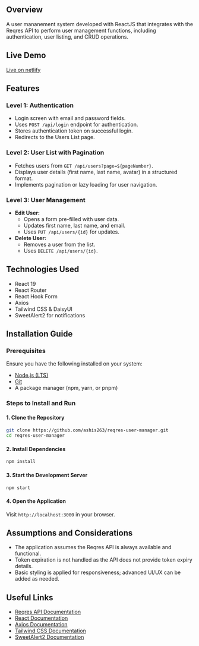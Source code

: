 ## Overview
A user mananement system developed with ReactJS that integrates with the Reqres API to perform user management functions, including authentication, user listing, and CRUD operations.

## Live Demo
[Live on netlify](https://mimosapudica.netlify.app)

## Features
### Level 1: Authentication
- Login screen with email and password fields.
- Uses `POST /api/login` endpoint for authentication.
- Stores authentication token on successful login.
- Redirects to the Users List page.

### Level 2: User List with Pagination
- Fetches users from `GET /api/users?page=${pageNumber}`.
- Displays user details (first name, last name, avatar) in a structured format.
- Implements pagination or lazy loading for user navigation.

### Level 3: User Management
- **Edit User:** 
    - Opens a form pre-filled with user data.
    - Updates first name, last name, and email.
    - Uses `PUT /api/users/{id}` for updates.
- **Delete User:** 
    - Removes a user from the list.
    - Uses `DELETE /api/users/{id}`.

## Technologies Used
- React 19
- React Router
- React Hook Form
- Axios
- Tailwind CSS & DaisyUI
- SweetAlert2 for notifications

## Installation Guide

### Prerequisites
Ensure you have the following installed on your system:
- [Node.js (LTS)](https://nodejs.org/)
- [Git](https://git-scm.com/)
- A package manager (npm, yarn, or pnpm)

### Steps to Install and Run

#### 1. Clone the Repository
```sh
git clone https://github.com/ashis263/reqres-user-manager.git
cd reqres-user-manager
```

#### 2. Install Dependencies
```sh
npm install
```

#### 3. Start the Development Server
```sh
npm start
```

#### 4. Open the Application
Visit `http://localhost:3000` in your browser.

## Assumptions and Considerations
- The application assumes the Reqres API is always available and functional.
- Token expiration is not handled as the API does not provide token expiry details.
- Basic styling is applied for responsiveness; advanced UI/UX can be added as needed.

## Useful Links
- [Reqres API Documentation](https://reqres.in/)
- [React Documentation](https://reactjs.org/)
- [Axios Documentation](https://axios-http.com/)
- [Tailwind CSS Documentation](https://tailwindcss.com/)
- [SweetAlert2 Documentation](https://sweetalert2.github.io/)
